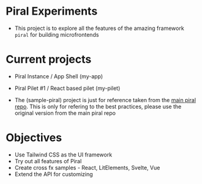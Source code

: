 # Piral Experiments

- This project is to explore all the features of the amazing framework `piral` for building microfrontends

# Current projects

- Piral Instance / App Shell (my-app)
- Piral Pilet #1 / React based pilet (my-pilet)

- The (sample-piral) project is just for reference taken from the [main piral repo](https://github.com/smapiot/piral/tree/master/src/samples/sample-piral). This is only for refering to the best practices, please use the original version from the main piral repo

# Objectives

- Use Tailwind CSS as the UI framework
- Try out all features of Piral
- Create cross fx samples - React, LitElements, Svelte, Vue
- Extend the API for customizing
